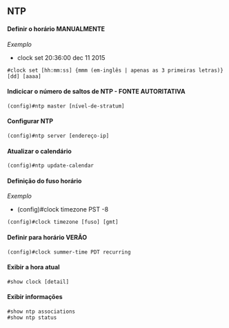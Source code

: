 ## NTP

#### Definir o horário MANUALMENTE 

*Exemplo*
- clock set 20:36:00 dec 11 2015

```
#clock set [hh:mm:ss] {mmm (em-inglês | apenas as 3 primeiras letras)} [dd] [aaaa]
```

#### Indicicar o número de saltos de NTP - FONTE AUTORITATIVA

```
(config)#ntp master [nível-de-stratum]
```

#### Configurar NTP 

```
(config)#ntp server [endereço-ip]
```

#### Atualizar o calendário

```
(config)#ntp update-calendar
```

#### Definição do fuso horário

*Exemplo*

- (config)#clock timezone PST -8

```
(config)#clock timezone [fuso] [gmt]
```

#### Definir para horário VERÃO 

```
(config)#clock summer-time PDT recurring
```

#### Exibir a hora atual

```
#show clock [detail]
```

#### Exibir informações 

```
#show ntp associations
#show ntp status
```
